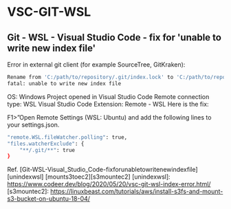 # VSC-GIT-WSL

## Git - WSL - Visual Studio Code - fix for 'unable to write new index file'

Error in external git client (for example SourceTree, GitKraken):

```sh
Rename from 'C:/path/to/repository/.git/index.lock' to 'C:/path/to/repository/.git/index' failed. 
fatal: unable to write new index file
```

OS: Windows
Project opened in Visual Studio Code
Remote connection type: WSL
Visual Studio Code Extension: Remote - WSL
Here is the fix:

F1>”Open Remote Settings (WSL: Ubuntu) and add the following lines to your settings.json.

```sh
"remote.WSL.fileWatcher.polling": true,
"files.watcherExclude": {
    "**/.git/**": true
}
```

Ref.
[Git-WSL-Visual_Studio_Code-fixforunabletowritenewindexfile][unindexwsl]
[mounts3toec2][s3mountec2]
[unindexwsl]: <https://www.codeer.dev/blog/2020/05/20/vsc-git-wsl-index-error.html/>
[s3mountec2]: <https://linuxbeast.com/tutorials/aws/install-s3fs-and-mount-s3-bucket-on-ubuntu-18-04/>
